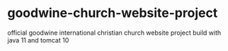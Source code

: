 # goodwine-church-website-project
official goodwine international christian church website project 
build with java 11 and tomcat 10
